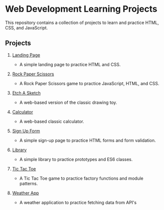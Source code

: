 # Web Development Learning Projects

This repository contains a collection of projects to learn and practice HTML, CSS, and JavaScript.

## Projects

1. [Landing Page](landing-page/README.md)
   - A simple landing page to practice HTML and CSS.

2. [Rock Paper Scissors](rock-paper-scissors/README.md)
   - A Rock Paper Scissors game to practice JavaScript, HTML, and CSS.

3. [Etch A Sketch](etch-a-sketch/README.md)
   - A web-based version of the classic drawing toy.

4. [Calculator](calculator/README.md)
   - A web-based classic calculator.

5. [Sign Up Form](sign-up-form/README.md)
   - A simple sign-up page to practice HTML forms and form validation.

6. [Library](library/README.md)
   - A simple library to practice prototypes and ES6 classes.

7. [Tic Tac Toe](tic-tac-toe/README.md)
   - A Tic Tac Toe game to practice factory functions and module patterns.

8. [Weather App](weather-app/README.md)
   - A weather application to practice fetching data from API's
